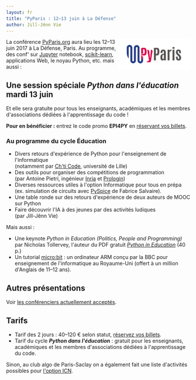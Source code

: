 ```yaml
---
layout: fr
title: "PyParis : 12–13 juin à La Défense"
author: Jill-Jênn Vie
---
```


[<img src="/fr/images/pyparis.png" style="float: right" alt="Le logo de PyParis" />](http://www.pyparis.org)

La conférence [PyParis.org](http://www.pyparis.org) aura lieu les 12–13 juin 2017 à La Défense, Paris. Au programme, des conf' sur [Jupyter](https://try.jupyter.org) notebook, [scikit-learn](http://scikit-learn.org), applications Web, le noyau Python, etc. mais aussi :

## Une session spéciale *Python dans l'éducation* mardi 13 juin

Et elle sera gratuite pour tous les enseignants, académiques et les membres d'associations dédiées à l'apprentissage du code !

**Pour en bénéficier :** entrez le code promo **EPI4PY** en [réservant vos billets](https://www.weezevent.com/pyparis).

### Au programme du cycle Éducation

- Divers retours d'expérience de Python pour l'enseignement de l'informatique  
(notamment par [Ch'ti Code](https://wikis.univ-lille1.fr/chticode/), université de Lille)
- Des outils pour organiser des compétitions de programmation  
(par Antoine Pietri, ingénieur [Inria](https://www.inria.fr) et [Prologin](https://prologin.org))
- Diverses ressources utiles à l'option Informatique pour tous en prépa (ex. simulation de circuits avec [PySpice](http://fabricesalvaire.github.io/PySpice/) de Fabrice Salvaire).
- Une table ronde sur des retours d'expérience de deux auteurs de MOOC sur Python
- Faire découvrir l'IA à des jeunes par des activités ludiques  
(par Jill-Jênn Vie)

Mais aussi :

- Une keynote *Python in Education (Politics, People and Programming)* par Nicholas Tollervey, l'auteur du PDF gratuit [*Python in Education*](http://www.oreilly.com/programming/free/python-in-education.csp) (40 p.)
- Un tutorial [micro:bit](http://microbit.org/fr/) : un ordinateur ARM
conçu par la BBC pour enseignement de l'informatique au Royaume-Uni
(offert à un million d'Anglais de 11–12 ans).

## Autres présentations

Voir [les conférenciers actuellement acceptés](http://pyparis.org/talks.html).

## Tarifs

- Tarif des 2 jours : 40–120 € selon statut, [réservez vos billets](https://www.weezevent.com/pyparis).
- Tarif du cycle ***Python dans l'éducation*** : gratuit pour les enseignants, académiques et les membres d'associations dédiées à l'apprentissage du code.

Sinon, au club algo de Paris-Saclay on a également fait une liste d'activités possibles pour [l'option ICN](/fr/2017/05/08/conseils-option-icn/).
